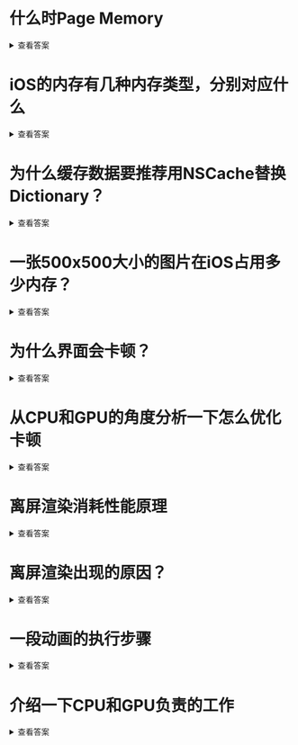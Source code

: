 # 什么时Page Memory

<details>
<summary>查看答案</summary>

一段内存是有一个或者多个`Page Memory`组成的，一个`Page Memory`大小时`16K`.`Page Memory`刚申请的内存状态为`Clean`，当存储数据之后状态变成`Dirty`。

</details>

# iOS的内存有几种内存类型，分别对应什么

<details>
  <summary>查看答案</summary>


iOS的内存类型分为三种

- Clean Memory

  > 可以被Page Out的内存空间,通常`.framework`中的`_DATA_CONST_`段

- Dirty Memory

  > 被App写入输入的内存，同时是堆区的对象，图像解码空间，`.framwork`中的`_DATA_`段和`_DATA_DIRTY_`段。在`.framework`使用单利初始化可以有效减少`Dirty Memory`的占用

- Compressed Memory

  > 当内存吃紧的时候，系统会将不适用的内存压紧。比如用`Dictionary`缓存数据占用三页内存，当内存吃紧被压缩为一页，当再次使用，再次被释放成三页。
  </details>

# 为什么缓存数据要推荐用NSCache替换Dictionary？

<details>
<summary>查看答案</summary>

因为在内存吃紧的时候，`NSCache`会自动释放内存，但是`Dirtionary`不会。
</details>

# 一张500x500大小的图片在iOS占用多少内存？

<details>
  <summary>查看答案</summary>


  500x500x8 / (1024 * 1024) ~= 0.95MB 
</details>

# 为什么界面会卡顿？

<details>
  <summary>查看答案</summary>

  因为设备的刷新频率时一秒60次，那么每次屏幕渲染的时间就是1/60秒大约0.0167秒时间。这0.0167秒时间需要CPU计算和GPU渲染完成，当两个时间大于0.0167秒时候就会显示上一显示的内容。从而形成卡顿的现象，GPU渲染完毕，就会在下一侦显示。
</details>

# 从CPU和GPU的角度分析一下怎么优化卡顿

<details>
  <summary>查看答案</summary>


  - CPU优化

  > - 尽量使用轻量的对象
  > - 尽量减少UIView属性不必要的更改
  > - 尽量用计算好的frame替换到自动布局的autolayout
  > - 图片的尺寸保持和控件大小一致
  > - 控制线程的最大并发量
  > - 尽量把耗时的操作放在子线程
  > - 文本处理
  > - 图像处理

- GPU优化

> - 尽量减少视图的层次和数量
>
> - 纹理不要超过4096*4096的尺寸
> - 尽量避免大量图片的显示 尽可能合成一张图片
> - 减少透明度的图层
> - 减少图层混染

</details>

# 离屏渲染消耗性能原理

<details>
<summary>查看答案</summary>


- 需要创建新的缓存区

- 离屏渲染的过程需要多次切换上下文

</details>

# 离屏渲染出现的原因？

<details>
<summary>查看答案</summary>

- layer.shouldRasterize = YES
- 设置遮罩 layer.mask
- 设置圆角
- 设置阴影

</details>

# 一段动画的执行步骤

<details>
<summary>查看答案</summary>

- 布局
- 显示
- 准备
- 提交

</details>

# 介绍一下CPU和GPU负责的工作

<details>
<summary>查看答案</summary>

- CPU
  - 对象的创建和销毁
  - 对象属性的调整
  - 布局计算
  - 文本的计算和排版
  - 图像格式的转码和解码
  - 图像的绘制
- GPU
  - 纹理的渲染

</details>
